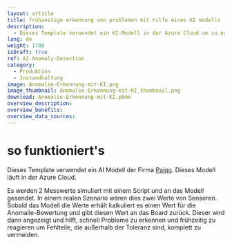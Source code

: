 ```yaml
---
layout: article
title: frühzeitige erkennung von problemen mit hilfe eines KI modells
description: 
  - Dieses Template verwendet ein KI-Modell in der Azure Cloud um zu erkennen, wann eine Anomalie entsteht und so die Wahrscheinlichkeit für eine Fehlproduktion steigt. Es werden 2 Messwerte an ein KI-Modell übermittelt und mit Hilfe der JSON Datenquelle erhält man eine Anomalie-Bewertung als Wert zurück. Mit diesem Wert kann man die aktuelle Situation schnell ersichtlich machen und so frühzeitig reagieren um Fehlproduktion komplett zu vermeiden. Sobald negative Werte auftreten zeigt das Board dies deutlich an und Mitarbeiter können schnell reagieren bevor Fehlteile entstehen.
lang: de
weight: 1700
isDraft: true
ref: AI-Anomaly-Detection
category:
  - Produktion
  - Instandhaltung
image: Anomalie-Erkennung-mit-KI.png
image_thumbnail: Anomalie-Erkennung-mit-KI_thumbnail.png
download: Anomalie-Erkennung-mit-KI.pbmx
overview_description:
overview_benefits:
overview_data_sources:
---
```

# so funktioniert's

Dieses Template verwendet ein AI Modell der Firma [Paiqo](https://paiqo.com/de/). Dieses Modell läuft in der Azure Cloud.

Es werden 2 Messwerte simuliert mit einem Script und an das Modell gesendet. In einem realen Szenario wären dies zwei Werte von Sensoren. Sobald das Modell die Werte erhält kalkuliert es einen Wert für die Anomalie-Bewertung und gibt diesen Wert an das Board zurück. Dieser wird dann angezeigt und hilft, schnell Probleme zu erkennen und frühzeitig zu reagieren um Fehlteile, die außerhalb der Toleranz sind, komplett zu vermeiden.